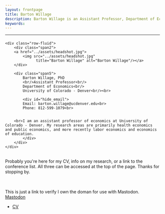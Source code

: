 ```yaml
---
layout: frontpage
title: Barton Willage
description: Barton Willage is an Assistant Professor, Department of Economics, University of Colorado - Denver. 
keywords: 
---
```





---

<div class="container">
<h4><a name="contact"></a></h4>

    <div class="row-fluid">
        <div class="span2">
        <a href="../assets/headshot.jpg">
            <img src="../assets/headshot.jpg"
                  title="Barton Willage" alt="Barton Willage"/></a>
        </div>
        
        <div class="span5">
            Barton Willage, PhD
            <br/>Assistant Professor<br/>
            Department of Economics<br/>
            University of Colorado - Denver<br/><br>
            
            <div id="hide_email">
            Email: barton.willage@ucdenver.edu<br>
            Phone: 812-599-1079<br>
        
        
        <br>I am an assistant professor of economics at University of Colorado - Denver. My research areas are primarily health economics and public economics, and more recently labor economics and economics of education.         
            </div>
        </div>
    </div>
</div>

<br>Probably you're here for my CV, info on my research, or a link to the conference list. All three can be accessed at the top of the page. Thanks for stopping by. <br><br><br>

This is just a link to verify I own the doman for use with Mastodon. <a rel="me" href="https://econtwitter.net/@bartonwillage">Mastodon</a>
        
<div class="navbar">
  <div class="navbar-inner">
      <ul class="nav">
          <li><a href="{{ BASE_PATH }}/assets/CV.pdf">CV</a></li>
<!--      <li><a href="https://github.com/bjwillage">GitHub</a></li> -->
<!--          <li><a href="https://twitter.com/bartonwillage">Twitter (@BartonWillage)</a></li>  -->
      </ul>
  </div>
</div>

<!--            If date doesn't work, here is another way
<!-- <script language="Javascript">
<!-- document.write("Last Modified: " + document.lastModified +"");
<!-- </SCRIPT>

<!-- [curriculum vitae ![CV as pdf]({{ BASE_PATH }}/pages/icons16/pdf-icon.png)]({{ BASE_PATH }}/assets/CV.pdf)<br/> -->
